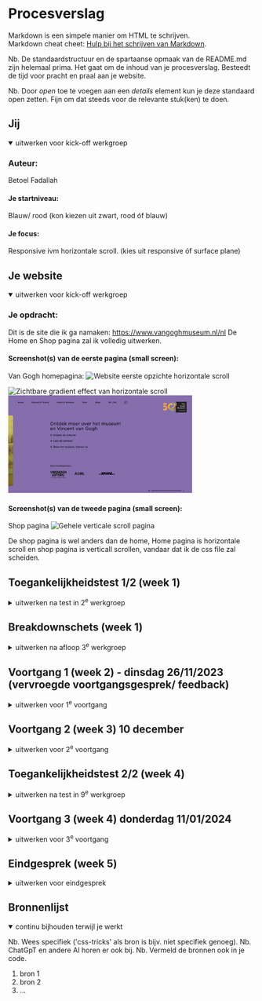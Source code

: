# Procesverslag
Markdown is een simpele manier om HTML te schrijven.  
Markdown cheat cheet: [Hulp bij het schrijven van Markdown](https://github.com/adam-p/markdown-here/wiki/Markdown-Cheatsheet).

Nb. De standaardstructuur en de spartaanse opmaak van de README.md zijn helemaal prima. Het gaat om de inhoud van je procesverslag. Besteedt de tijd voor pracht en praal aan je website.

Nb. Door *open* toe te voegen aan een *details* element kun je deze standaard open zetten. Fijn om dat steeds voor de relevante stuk(ken) te doen.





## Jij

<details open>
  <summary>uitwerken voor kick-off werkgroep</summary>

  ### Auteur:
  Betoel Fadallah

  #### Je startniveau:
  Blauw/ rood (kon kiezen uit zwart, rood óf blauw)

  #### Je focus:
  Responsive ivm horizontale scroll. (kies uit responsive óf surface plane)
 
</details>





## Je website

<details open>
  <summary>uitwerken voor kick-off werkgroep</summary>

  ### Je opdracht:
  Dit is de site die ik ga namaken: https://www.vangoghmuseum.nl/nl
  De Home en Shop pagina zal ik volledig uitwerken. 


  #### Screenshot(s) van de eerste pagina (small screen): 
  Van Gogh homepagina: 
  <img src="readme-images/1a_homepagina_van_gogh_museum.png" width="375px" alt="Website eerste opzichte horizontale scroll">

  <img src="readme-images/2a_homepagina_van_gogh_museum.png" width="375px" alt="Zichtbare gradient effect van horizontale scroll">

  <img src="readme-images/3a_homepagina_van_gogh_museum.png" width="375px" alt="Laaste gradient effect en einde homepage">

  #### Screenshot(s) van de tweede pagina (small screen):
  Shop pagina 
  <img src="readme-images/1b_shop_page_van_gogh_museum.png" width="375px" alt="Gehele verticale scroll pagina">
  
  De shop pagina is wel anders dan de home, Home pagina is horizontale scroll en shop pagina is verticall scrollen, vandaar dat ik de css file zal scheiden. 
 
</details>



## Toegankelijkheidstest 1/2 (week 1)

<details>
  <summary>uitwerken na test in 2<sup>e</sup> werkgroep</summary>

  ### Bevindingen
  Lijst met je bevindingen die in de test naar voren kwamen:
  - De website is wel responsive maar heeft wel een aantal zwaktes zoals op de shop pagina waar het minder goed mee schaalt.
  - Met voice over leest de site op de home wel alle linkjes op de 'heading' na van section 1 en section 3. Daarnaast leest het systeem ook andere teksten in het zelfde link wat geselecteerd. Deze teksten voegen inhoudelijk geen waarde toe en hadden niet hoeven uitgesproken te worden. Waarschijnlijk zijn de alt-teksten niet goed ingevuld.


  <img src="readme-images/FED WCAG Checklist/CL_V1_IMG_7934.png" width="375px" alt="WCAG formulier pagina 1">
  
  <img src="readme-images/FED WCAG Checklist/CL_V1_IMG_7935.png" width="375px" alt="WCAG formulier pagina 2">

  <img src="readme-images/FED WCAG Checklist/CL_V1_IMG_7936.png" width="375px" alt="WCAG formulier pagina 3">

  <img src="readme-images/FED WCAG Checklist/CL_V1_IMG_7937.png" width="375px" alt="WCAG formulier pagina 4">

  <img src="readme-images/FED WCAG Checklist/CL_V1_IMG_7938.png" width="375px" alt="WCAG formulier pagina 5">

  <img src="readme-images/FED WCAG Checklist/CL_V1_IMG_7939.png" width="375px" alt="WCAG formulier pagina 6">

</details>



## Breakdownschets (week 1)

<details>
  <summary>uitwerken na afloop 3<sup>e</sup> werkgroep</summary>

  ### beide pagina's: 

  <img src="readme-images/1b_breakdownschets_wk1.png" width="375px" alt="breakdown van de hele pagina before">

</details>



## Voortgang 1 (week 2) - dinsdag 26/11/2023 (vervroegde voortgangsgesprek/ feedback)

<details>
  <summary>uitwerken voor 1<sup>e</sup> voortgang</summary>

  ### Stand van zaken
  hier dit ging goed & dit was lastig (neem ook screenshots op van delen van je website en code)

  ### Voorbereiding en eerste feedback
  Voor op de home pagina had ik een aantal vragen over de grote uitdaging van hoe ik de website horizontaal kan maken, een soort scroll effect. Ik dacht eerst aan het begin dat het verstandig was om de scroll effect als carrousel te zien, echt vond ik het idee om de de kaartjes beter in een list te stoppen, logischer. Dus heb ik mijn vraag voorgelegd aan hem, waarna hij het volgende op antwoordde: "Om eerst de horizontale scroll effect aan te pakken kun je het volgde regel toepassen":
  
  main {
     overflow-x: scroll;
     overflow-y: hidden;
  }

  Bron: https://developer.mozilla.org/en-US/docs/Web/CSS/overflow-x

  Eerste keer dat ik de regel had toepgepast werkte het niet, later kwam ik er achter dat het aan mijn selector lag.

  Andere vraag die ik had over de Home page scroll effect was de kleur overgang van: geel naar oranje en tenslotte naar paars. Hij gaf aan dat ik dit kon bereiken door een X aantal px aan te geven door een zogehete 'breakpoint' van de breedte van het scherm, de kleur overgang geleidelijk kan laten overzetten naar een ander kleur. Wel gaf hij aan dat ik dit beter later kon oppakken aangezien ik voor responsive ga en het  toepassen er van alleen iets is voor als ik voor een 10 wilde gaan. Het voeren van de nauwkeurige breakpoint kon bereikt worden door in javascript verder door te pakken, door de breakpoint te definieren op de pagina.

  Ik heb verder geen bron kunnen vinden hoe dit bereikt kon worden, dus had ik alleen op mijn huidige gradient een timer op gezet voor bij het openen van de site, bron:
  https://developer.mozilla.org/en-US/docs/Web/CSS/CSS_images/Using_CSS_gradients

  Samen met 2 studentassistenten Sybren Loos en Christopher Willems zijn we in de les van 26 november de 'Breakdown' opdracht gaan doornemen. We zijn de HTML structuur na gegaan of alles logisch was opgebouwd en kwamen tot een nieuwe iteratie slag. De Homepage 'main' bestaat uit 3 delen zou je kunnen zeggen: 1 (hoofd)section, 4 articles, 1 (eind)section. Na wat sparren is er besloten om de 4 articles in 1 section de doen.

  Verder gaven ze aan dat mijn breakdown er prima uitzag en keken we verder naar de opdeling van de code en hoe de site als basis verbeterd kan worden. De enige wijziging was het stoppen van alle articles in 1 section, dit veranderde uiteraard de css drastisch, dus heb ik mijn CSS selectoren zelfstandig aangepast.

  -----

  Dan waren we gaan kijken naar de tweede Shop pagina, Christopher en Danny vond het een goed idee dat ik de hele pagina omzet naar een Grid waarbij ik 2 kolommen aan maak voor als basis.
  
  Samen met een klasgenoot hebben we elkaars site geanalyseerd door de WCAG checklist bij na te gaan of de huidige site hier aan voldoet. Dit heb ik voor hem ook door de validator laten gaan om na te kijken of er ook andere bevindingen zijn uitgekomen. De checklist van mijn site is door Willem ingevuld, zie bijgevoegd foto's onder het kopje toegankelijkheistest week 1, test 1 was door Willem beoordeeld.

  ### Verslag van meeting, hoofdlijnen in het kort:
  hier na afloop snel de uitkomsten van de meeting vastleggen

  - Breakdown sheet besproken (navbar fix).
  - Horizontale scroll, overflow-x: scroll;
  - Gradient break is verbonden aan X aantal px, dit is alleen een bonus voor de surface plane.
  - Grid kan ik prima toepassen op mijn tweede Shop pagina in plaats van een aside. 

</details>




## Voortgang 2 (week 3) 10 december

<details>
  <summary>uitwerken voor 2<sup>e</sup> voortgang</summary>

  ### Stand van zaken
  hier dit ging goed & dit was lastig (neem ook screenshots op van delen van je website en code)

  Samen met Sybren waren we gaan kijken naar de home page en hebben we de 
  
  Van Danny kreeg ik de tip of de banner in de header te stoppen ipv de main. Deze had ik voorheen in een section gedaan in de main omdat ik dacht dat het een onderdeel daarvan moest zijn ivm met de content wat reclame gerelateerd is, dit heb ik uiteindelijk aangepast. Zo kan er over de gehele main een grid ingezet worden. 

  Daarnaast liep ik tegen de hamburgermenu aan die niet volledig vertoonde. Het leek wel te verstoppen achter de main wanneer je op de knop drukte. Ik had geprobeerd met z-index in css het probleem te verhelpen - echter lukte dit niet. Sybron en ik hadden toen kort samen gezeten en na wat experimenteren hadden we onder andere een ander element gespot met ook een z-index die een gele background colour had. Dit bleek hem uiteindelijk ook niet te zijn dus hadden we die uitgezet. Door middel van inspector hadden we wat andere regels uitgezet waardoor het uiteindelijk wel werkte, dit kwam door half afgemaakte stukken css stukken die ik weg had moeten laten.

  Van Christopher kreeg ik advies hoe ik mijn css kan opschonen en gaf hij me een extra tip over het toepassen van 'clamp' om tekst responsive maken.

  font-size: clamp(3rem, 5vw, 6rem); 

  ### Verslag van meeting
  hier na afloop snel de uitkomsten van de meeting vastleggen

  - In shop pagina moet de banner in de header ipv de main, ivm de grid voor op de hele main.
  - p

</details>





## Toegankelijkheidstest 2/2 (week 4)

<details>
  <summary>uitwerken na test in 9<sup>e</sup> werkgroep</summary>

  ### Bevindingen
  Lijst met je bevindingen die in de test naar voren kwamen (geef ook aan wat er verbeterd is):

 <img src="FED" width="375px" alt="breakdown van de hele pagina before">

<img src="readme-images/FED WCAG Checklist 2/CL_V2_IMG_0555.jpg" width="375px" alt="WCAG formulier test 2 pagina 1">

<img src="readme-images/FED WCAG Checklist 2/CL_V2_IMG_0556.jpg" width="375px" alt="WCAG formulier test 2 pagina 2">

<img src="readme-images/FED WCAG Checklist 2/CL_V2_IMG_0557.jpg" width="375px" alt="WCAG formulier test 2 pagina 3">

<img src="readme-images/FED WCAG Checklist 2/CL_V2_IMG_0558.jpg" width="375px" alt="WCAG formulier test 2 pagina 4">

<img src="readme-images/FED WCAG Checklist 2/CL_V2_IMG_0559.jpg" width="375px" alt="WCAG formulier test 2 pagina 5">

</details>





## Voortgang 3 (week 4) donderdag 11/01/2024

<details>
  <summary>uitwerken voor 3<sup>e</sup> voortgang</summary>

  ### Stand van zaken
  hier dit ging goed & dit was lastig (neem ook screenshots op van delen van je website en code)

  Donderdag 11 januari was de laatste voortgangsgesprek. Daarvoor wilde ik 

  ### Agenda voor meeting
  Vragen die ik wil stellen:
  1. Kleur overgang tijdens het horizontaal scrollen van de homepagina. Kan dit gedaan worden met css door middel van transform?
  2. Toegankelijkheid WCAG richtlijnen, welke moet ik aan houden?

  ### Verslag van meeting
  hier na afloop snel de uitkomsten van de meeting vastleggen.

  Tijdens het gesprek wilde ik graag meer te weten komen over hoe ik de kleur overgang op mijn homepagina het beste zou kunnen aanpakken. Zelf had ik transform gebruikt:
  
  transition: background-color 6s linear;

  En zo zag het er uit in mijn html 'body':
  
  body {
      padding-top: 1em;
      background-color: var(--color-background-yellow);
      transition: background-color 6s linear;
      font-family: var(--font-nunito);
      font-size: 1rem;
      line-height: 1.375;
  }

  Van Marten had ik geleerd dat ik dit het beste kon doen door de viewport van de totale width van het gehele horizontale scroll pagina, op te splitsen in drieën.

  <img src="readme-images/1c_voortgangsgesprek_.png" width="375px" alt="breakdown van de hele pagina">

  Echter weet ik niet of dit mij zal lukken binnen de deadline, dus heb ik dit open laten staan voor een mogelijke bonus.

  ________________
  Logo en search icon in de nav versus buiten nav

    <header>
      <button aria-label="Open menu">
        <img src="images/menu_icon.svg" alt=""/>
      </button>
      <nav>
        <ul>
          <li><a href="#">Home</a></li>
          <li><a href="#">Bezoek & Tickets</a></li>
          <li><a href="#">Kunst & Verhalen</a></li>
          <li><a href="#">Over</a></li>
          <li><a href="shop.html">Shop</a></li>
          <li><a href="#">NL | En</a></li>
        </ul>
      </nav>
      <a href="#"><img src="images/search_icon.svg" alt="search button"/></a>
      <a href="index.html"><img src="images/van_gogh_museum_logo.svg" alt="Van Gogh logo"/></a>
    </header>

  ______

      <header>
      <button aria-label="Open menu">
        <img src="images/menu_icon.svg" alt=""/>
      </button>
      <nav>
        <ul>
          <li><a href="#">Home</a></li>
          <li><a href="#">Bezoek & Tickets</a></li>
          <li><a href="#">Kunst & Verhalen</a></li>
          <li><a href="#">Over</a></li>
          <li><a href="shop.html">Shop</a></li>
          <li><a href="#">NL | En</a></li>
          <li>
            <a href="#"><img src="images/search_icon.svg" alt="search button"/></a>
          </li>
          <li>
            <a href="index.html"><img src="images/van_gogh_museum_logo.svg" alt="Van Gogh logo"/></a>
        </ul>
      </nav>
    </header>

  ________________
  
Tijdens de derde/ laatste feedback gesprek op donderdag 9 januari. Zijn Christopher en ik door mijn code heen gegaan en gaan kijken naar welke onderdelen ontbreken, om volledig aan de beoordelingscriteria te voldoen. Christopher gaf mij de tip om gebruik te maken van reduced motion in css voor een meer inclusievere UI oplossing. Deze functie zorgde ervoor dat mensen met een visuele beperking hun voorkeuren kunnen aangeven in de instellingen van hun laptop of computer om snelle interacties en bewegingen uit te zetten, zie onderstaande voorbeeld:

@media (prefers-reduced-motion:reduce) {
    *{
        animation: none;
        transition: none;
    }
}

Zelf werk ik toe om de responsive opdracht aan te voldoen waarbij de interface op mobile en desktop zich anders vertoont. Ik heb voor de homepage op desktop een volledige horizontale scroll op de main. Voor mobile is dit een verticale scroll. Dit was mij wel gelukt om het werkend te krijgen, echter voor mijn shop pagina was ik in twijfels of Grid en responsiveness samen gaan.  Dus dat wilde ik nog gaan aanpakken.  De desktop was wel goed behalve dan mobile nog aanpassen met @media queries. Na een gesprek met Sybren gaf hij mij de tip om de section in de main meer responsive te maken door





  Daarin had ik vermeld dat 
  - punt 2
  - nog een punt
  - ...

</details>





## Eindgesprek (week 5)

<details>
  <summary>uitwerken voor eindgesprek</summary>

  ### Je uitkomst - karakteristiek screenshots:
  <img src="readme-images/dummy-plaatje.jpg" width="375px" alt="uitkomst opdracht 1">


  ### Dit ging goed/Heb ik geleerd: 
  Korte omschrijving met plaatjes

  <img src="readme-images/dummy-plaatje.jpg" width="375px" alt="top">


  ### Dit was lastig/Is niet gelukt:
  Korte omschrijving met plaatjes

  <img src="readme-images/dummy-plaatje.jpg" width="375px" alt="bummer">
</details>





## Bronnenlijst

<details open>
  <summary>continu bijhouden terwijl je werkt</summary>

  Nb. Wees specifiek ('css-tricks' als bron is bijv. niet specifiek genoeg). 
  Nb. ChatGpT en andere AI horen er ook bij.
  Nb. Vermeld de bronnen ook in je code.

  1. bron 1
  2. bron 2
  3. ...

</details>